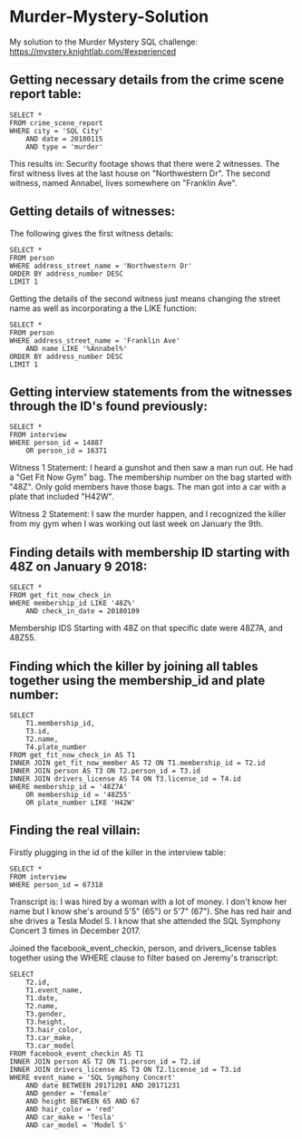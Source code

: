 # Murder-Mystery-Solution
My solution to the Murder Mystery SQL challenge: https://mystery.knightlab.com/#experienced

## Getting necessary details from the crime scene report table:
```
SELECT *
FROM crime_scene_report
WHERE city = 'SQL City'
	AND date = 20180115
	AND type = 'murder'
```
This results in: Security footage shows that there were 2 witnesses. The first witness lives at the last house on "Northwestern Dr". The second witness, named Annabel, lives somewhere on "Franklin Ave".

## Getting details of witnesses:
The following gives the first witness details:
```
SELECT *
FROM person
WHERE address_street_name = 'Northwestern Dr'
ORDER BY address_number DESC
LIMIT 1
```
Getting the details of the second witness just means changing the street name as well as incorporating a the LIKE function:
```
SELECT *
FROM person
WHERE address_street_name = 'Franklin Ave'
	AND name LIKE '%Annabel%'
ORDER BY address_number DESC
LIMIT 1
```

## Getting interview statements from the witnesses through the ID's found previously:
```
SELECT *
FROM interview
WHERE person_id = 14887
	OR person_id = 16371
```
Witness 1 Statement: I heard a gunshot and then saw a man run out. He had a "Get Fit Now Gym" bag. The membership number on the bag started with "48Z". Only gold members have those bags. The man got into a car with a plate that included "H42W".

Witness 2 Statement: I saw the murder happen, and I recognized the killer from my gym when I was working out last week on January the 9th.

## Finding details with membership ID starting with 48Z on January 9 2018:
```
SELECT *
FROM get_fit_now_check_in
WHERE membership_id LIKE '48Z%'
	AND check_in_date = 20180109
```
Membership IDS Starting with 48Z on that specific date were 48Z7A, and 48Z55.

## Finding which the killer by joining all tables together using the membership_id and plate number:
```
SELECT
	T1.membership_id,
	T3.id,
	T2.name,
	T4.plate_number
FROM get_fit_now_check_in AS T1
INNER JOIN get_fit_now_member AS T2 ON T1.membership_id = T2.id
INNER JOIN person AS T3 ON T2.person_id = T3.id
INNER JOIN drivers_license AS T4 ON T3.license_id = T4.id
WHERE membership_id = '48Z7A'
	OR membership_id = '48Z55'
	OR plate_number LIKE 'H42W'
```

## Finding the real villain:
Firstly plugging in the id of the killer in the interview table:
```
SELECT *
FROM interview
WHERE person_id = 67318
```
Transcript is: I was hired by a woman with a lot of money. I don't know her name but I know she's around 5'5" (65") or 5'7" (67"). She has red hair and she drives a Tesla Model S. I know that she attended the SQL Symphony Concert 3 times in December 2017.

Joined the facebook_event_checkin, person, and drivers_license tables together using the WHERE clause to filter based on Jeremy's transcript:
```
SELECT
	T2.id,
	T1.event_name,
	T1.date,
	T2.name,
	T3.gender,
	T3.height,
	T3.hair_color,
	T3.car_make,
	T3.car_model
FROM facebook_event_checkin AS T1
INNER JOIN person AS T2 ON T1.person_id = T2.id
INNER JOIN drivers_license AS T3 ON T2.license_id = T3.id
WHERE event_name = 'SQL Symphony Concert'
	AND date BETWEEN 20171201 AND 20171231
	AND	gender = 'female'
	AND height BETWEEN 65 AND 67
	AND hair_color = 'red'
	AND car_make = 'Tesla'
	AND car_model = 'Model S'
```


